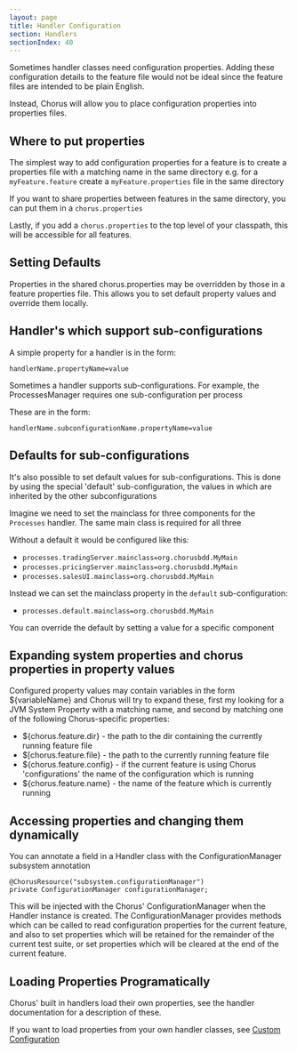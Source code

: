 ```yaml
---
layout: page
title: Handler Configuration
section: Handlers
sectionIndex: 40
---
```


Sometimes handler classes need configuration properties.
Adding these configuration details to the feature file would not be ideal since the feature files are intended to be plain English.

Instead, Chorus will allow you to place configuration properties into properties files.

## Where to put properties 

The simplest way to add configuration properties for a feature is to create a properties file with a matching name in the same directory
e.g. for a `myFeature.feature` create a `myFeature.properties` file in the same directory

If you want to share properties between features in the same directory, you can put them in a `chorus.properties`

Lastly, if you add a `chorus.properties` to the top level of your classpath, this will be accessible for all features.

## Setting Defaults 

Properties in the shared chorus.properties may be overridden by those in a feature properties file.
This allows you to set default property values and override them locally.

## Handler's which support sub-configurations 

A simple property for a handler is in the form:

    handlerName.propertyName=value

Sometimes a handler supports sub-configurations. For example, the ProcessesManager requires one sub-configuration per process

These are in the form:

    handlerName.subconfigurationName.propertyName=value

## Defaults for sub-configurations 

It's also possible to set default values for sub-configurations. This is done by using the special 'default' sub-configuration, 
the values in which are inherited by the other subconfigurations

Imagine we need to set the mainclass for three components for the `Processes` handler.
The same main class is required for all three

Without a default it would be configured like this:

* `processes.tradingServer.mainclass=org.chorusbdd.MyMain`
* `processes.pricingServer.mainclass=org.chorusbdd.MyMain`
* `processes.salesUI.mainclass=org.chorusbdd.MyMain`

Instead we can set the mainclass property in the `default` sub-configuration:

* `processes.default.mainclass=org.chorusbdd.MyMain`

You can override the default by setting a value for a specific component

## Expanding system properties and chorus properties in property values

Configured property values may contain variables in the form ${variableName} and Chorus will try to expand these, first
my looking for a JVM System Property with a matching name, and second by matching one of the following Chorus-specific 
properties:

* ${chorus.feature.dir} - the path to the dir containing the currently running feature file
* $[chorus.feature.file} - the path to the currently running feature file
* ${chorus.feature.config} - if the current feature is using Chorus 'configurations' the name of the configuration which is running
* ${chorus.feature.name} - the name of the feature which is currently running


## Accessing properties and changing them dynamically

You can annotate a field in a Handler class with the ConfigurationManager subsystem annotation

    @ChorusResource("subsystem.configurationManager")
    private ConfigurationManager configurationManager;
    
This will be injected with the Chorus' ConfigurationManager when the Handler instance is created.
The ConfigurationManager provides methods which can be called to read configuration properties for the current
feature, and also to set properties which will be retained for the remainder of the current test suite, or set 
properties which will be cleared at the end of the current feature. 


## Loading Properties Programatically

Chorus' built in handlers load their own properties, see the handler documentation for a description of these.

If you want to load properties from your own handler classes, see [Custom Configuration](/pages/Handlers/CustomConfiguration)


